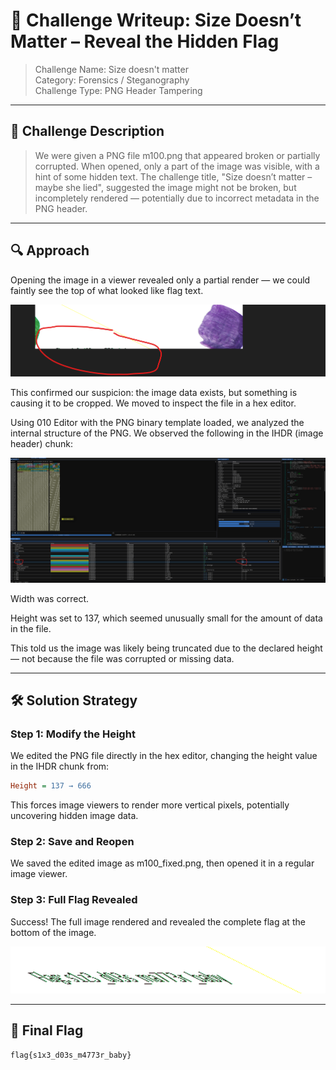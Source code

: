 # 🏁 Challenge Writeup: Size Doesn’t Matter – Reveal the Hidden Flag

> Challenge Name: Size doesn't matter  
> Category: Forensics / Steganography   
> Challenge Type: PNG Header Tampering   

---

## 🧩 Challenge Description

> We were given a PNG file m100.png that appeared broken or partially corrupted. When opened, only a part of the image was visible, with a hint of some hidden text.
> The challenge title, "Size doesn’t matter – maybe she lied", suggested the image might not be broken, but incompletely rendered — potentially due to incorrect metadata in the PNG header.

---

## 🔍 Approach

Opening the image in a viewer revealed only a partial render — we could faintly see the top of what looked like flag text.

![Partial Image Render](images/Size_matter_1.webp)

This confirmed our suspicion: the image data exists, but something is causing it to be cropped. We moved to inspect the file in a hex editor.

Using 010 Editor with the PNG binary template loaded, we analyzed the internal structure of the PNG. We observed the following in the IHDR (image header) chunk:

![Hex Editor Showing IHDR Height = 137](images/Size_matter_2.webp)

Width was correct.

Height was set to 137, which seemed unusually small for the amount of data in the file.


This told us the image was likely being truncated due to the declared height — not because the file was corrupted or missing data.

---

## 🛠️ Solution Strategy

### Step 1: Modify the Height
We edited the PNG file directly in the hex editor, changing the height value in the IHDR chunk from:

```ini
Height = 137 → 666
```
This forces image viewers to render more vertical pixels, potentially uncovering hidden image data.

### Step 2: Save and Reopen
We saved the edited image as m100_fixed.png, then opened it in a regular image viewer.

### Step 3: Full Flag Revealed
Success! The full image rendered and revealed the complete flag at the bottom of the image.

![Final Image Revealing Full Flag](images/Size_matter_3.webp)

---

## 🎯 Final Flag
```css
flag{s1x3_d03s_m4773r_baby}
```
